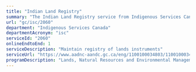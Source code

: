 ```yaml
---
title: "Indian Land Registry"
summary: "The Indian Land Registry service from Indigenous Services Canada is available end-to-end online, according to the GC Service Inventory."
url: "gc/isc/2060"
department: "Indigenous Services Canada"
departmentAcronym: "isc"
serviceId: "2060"
onlineEndtoEnd: 1
serviceDescription: "Maintain registry of lands instruments"
serviceUrl: "https://www.aadnc-aandc.gc.ca/eng/1100100034803/1100100034804"
programDescription: "Lands, Natural Resources and Environmental Management"
---
```

